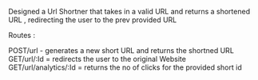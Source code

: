 Designed a Url Shortner that takes in a valid URL and returns a shortened URL , redirecting the user to the prev provided URL

Routes : 

POST/url - generates a new short URL and returns the shortned URL <br/>
GET/url/:Id = redirects the user to the original Website <br/>
GET/url/analytics/:Id = returns the no of clicks for the provided short id
